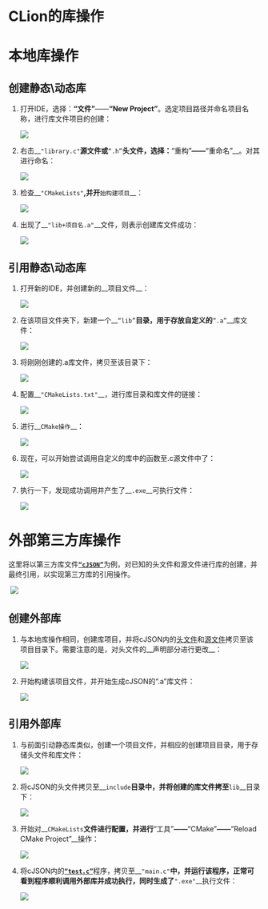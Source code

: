#  CLion的库操作
# 本地库操作

## 创建静态\动态库

1. 打开IDE，选择：**“文件”**——__“New Project”__。选定项目路径并命名项目名称，进行库文件项目的创建：

   ![](pic/1.png)

2. 右击__`"library.c"`__源文件或__`“.h”`__头文件，选择：__“重构”__——__“重命名”__。对其进行命名：

   ![](pic/2.png)

3. 检查__`"CMakeLists"`__,并开__`始构建项目`__：

   ![](pic/3.png)

4. 出现了__`"lib+项目名.a"`__文件，则表示创建库文件成功：

   ![](pic/4.png)

## 引用静态\动态库

1. 打开新的IDE，并创建新的__项目文件__：

   ![](pic/5.png)

2. 在该项目文件夹下，新建一个__`“lib”`__目录，用于存放自定义的__`“.a”`__库文件：

   ![](pic/6.png)

3. 将刚刚创建的.a库文件，拷贝至该目录下：

   ![](pic/7.png)

4. 配置__`"CMakeLists.txt"`__，进行库目录和库文件的链接：

   ![](pic/8.png)

5. 进行__`CMake操作`__：

   ![](pic/9.png)

6. 现在，可以开始尝试调用自定义的库中的函数至.c源文件中了：

   ![](pic/10.png)

7. 执行一下，发现成功调用并产生了__`.exe`__可执行文件：

   ![](pic/11.png)

# 外部第三方库操作

这里将以第三方库文件[__`“cJSON”`__](./tool/cJSON)为例，对已知的头文件和源文件进行库的创建，并最终引用，以实现第三方库的引用操作。

​	![](pic/12.png)

## 创建外部库

1. 与本地库操作相同，创建库项目，并将cJSON内的[头文件](./tool/cJSON/cJSON.h)和[源文件](./tool/cJSON/cJSON.c)拷贝至该项目目录下。需要注意的是，对头文件的__声明部分进行更改__：

   ![](pic/13.png)

2. 开始构建该项目文件，并开始生成cJSON的“.a”库文件：

   ![](pic/14.png)

## 引用外部库

1. 与前面引动静态库类似，创建一个项目文件，并相应的创建项目目录，用于存储头文件和库文件：

   ![](pic/15.png)

2. 将cJSON的头文件拷贝至__`include`__目录中，并将创建的库文件拷至__`lib`__目录下：

   ![](pic/16.png)

3. 开始对__`CMakeLists`__文件进行配置，并进行__“工具”__——__“CMake”__——__“Reload CMake Project”__操作：

   ![](pic/17.png)

4. 将cJSON内的[__`“test.c”`__](./tool/cJSON/test.c)程序，拷贝至__`"main.c"`__中，并运行该程序，正常可看到程序顺利调用外部库并成功执行，同时生成了__`".exe"`__执行文件：

   ![](pic/18.png)



